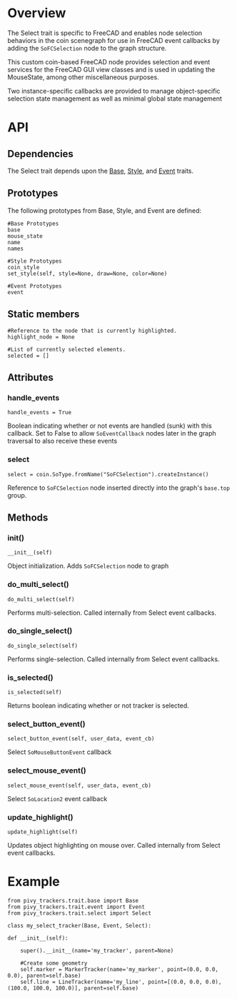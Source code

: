 # Overview

The Select trait is specific to FreeCAD and enables node selection behaviors in the coin scenegraph for use in FreeCAD event callbacks by adding the `SoFCSelection` node to the graph structure.

This custom coin-based FreeCAD node provides selection and event services for the FreeCAD GUI view classes and is used in updating the MouseState, among other miscellaneous purposes.

Two instance-specific callbacks are provided to manage object-specific selection state management as well as minimal global state management

# API

## Dependencies

The Select trait depends upon the [Base](Base-Trait), [Style](Style-Trait), and [Event](Event-Trait) traits.

## Prototypes

The following prototypes from Base, Style, and Event are defined:

    #Base Prototypes
    base
    mouse_state
    name
    names

    #Style Prototypes
    coin_style
    set_style(self, style=None, draw=None, color=None)

    #Event Prototypes
    event

## Static members

    #Reference to the node that is currently highlighted.
    highlight_node = None

    #List of currently selected elements.
    selected = []

## Attributes

### handle_events
    handle_events = True
Boolean indicating whether or not events are handled (sunk) with this callback.  Set to False to allow `SoEventCallback` nodes later in the graph traversal to also receive these events

### select
    select = coin.SoType.fromName("SoFCSelection").createInstance()
Reference to `SoFCSelection` node inserted directly into the graph's `base.top` group.

## Methods

### __init__()
    __init__(self)
Object initialization.  Adds `SoFCSelection` node to graph

### do_multi_select()
    do_multi_select(self)
Performs multi-selection.  Called internally from Select event callbacks.

### do_single_select()
    do_single_select(self)
Performs single-selection.  Called internally from Select event callbacks.

### is_selected()
    is_selected(self)
Returns boolean indicating whether or not tracker is selected.

### select_button_event()
    select_button_event(self, user_data, event_cb)
Select `SoMouseButtonEvent` callback

### select_mouse_event()
    select_mouse_event(self, user_data, event_cb)
Select `SoLocation2` event callback

### update_highlight()
    update_highlight(self)
Updates object highlighting on mouse over.  Called internally from Select event callbacks.


# Example

    from pivy_trackers.trait.base import Base
    from pivy_trackers.trait.event import Event
    from pivy_trackers.trait.select import Select

    class my_select_tracker(Base, Event, Select):

    def __init__(self):

        super().__init__(name='my_tracker', parent=None)

        #Create some geometry
        self.marker = MarkerTracker(name='my_marker', point=(0.0, 0.0, 0.0), parent=self.base)
        self.line = LineTracker(name='my_line', point=[(0.0, 0.0, 0.0), (100.0, 100.0, 100.0)], parent=self.base)
